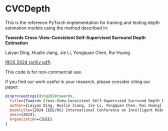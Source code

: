 # CVCDepth

This is the reference PyTorch implementation for training and testing depth estimation models using the method described in:

**Towards Cross-View-Consistent Self-Supervised Surround Depth Estimation**

Laiyan Ding, Hualie Jiang, Jie Li, Yongquan Chen, Rui Huang

[IROS 2024 (arXiv pdf)]()



This code is for non-commercial use.

If you find our work useful in your research, please consider citing our paper:

```bibtex
@inproceedings{ding2024towards,
  title={Towards Cross-View-Consistent Self-Supervised Surround Depth Estimation},
  author={Laiyan Ding, Hualie Jiang, Jie Li, Yongquan Chen, Rui Huang},
  booktitle={2024 IEEE/RSJ International Conference on Intelligent Robots and Systems (IROS)},
  year={2024},
  organization={IEEE}
}

